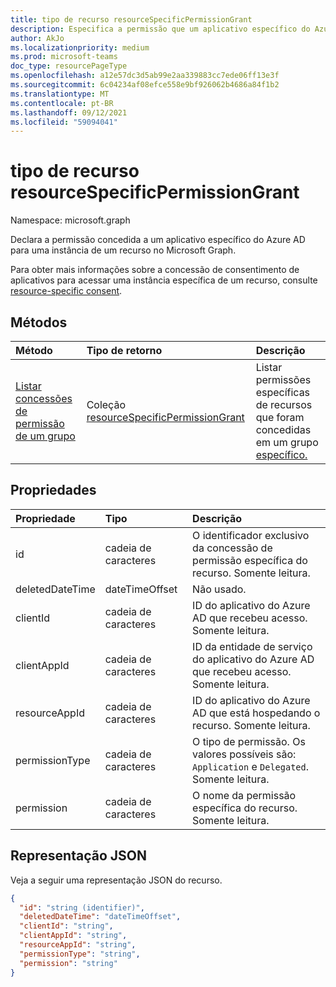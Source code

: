 ```yaml
---
title: tipo de recurso resourceSpecificPermissionGrant
description: Especifica a permissão que um aplicativo específico do Azure AD tem.
author: AkJo
ms.localizationpriority: medium
ms.prod: microsoft-teams
doc_type: resourcePageType
ms.openlocfilehash: a12e57dc3d5ab99e2aa339883cc7ede06ff13e3f
ms.sourcegitcommit: 6c04234af08efce558e9bf926062b4686a84f1b2
ms.translationtype: MT
ms.contentlocale: pt-BR
ms.lasthandoff: 09/12/2021
ms.locfileid: "59094041"
---
```

# <a name="resourcespecificpermissiongrant-resource-type"></a>tipo de recurso resourceSpecificPermissionGrant

Namespace: microsoft.graph

Declara a permissão concedida a um aplicativo específico do Azure AD para uma instância de um recurso no Microsoft Graph.

Para obter mais informações sobre a concessão de consentimento de aplicativos para acessar uma instância específica de um recurso, consulte [resource-specific consent](/microsoftteams/platform/graph-api/rsc/resource-specific-consent).

## <a name="methods"></a>Métodos

|  Método                                                                   |  Tipo de retorno                                                                     | Descrição                                                  | 
| :------------------------------------------------------------------------ | :------------------------------------------------------------------------------- | :----------------------------------------------------------- |
|[Listar concessões de permissão de um grupo](../api/group-list-permissiongrants.md) | Coleção [resourceSpecificPermissionGrant](resourcespecificpermissiongrant.md) | Listar permissões específicas de recursos que foram concedidas em um grupo [específico.](group.md) |

## <a name="properties"></a>Propriedades

| Propriedade        | Tipo          | Descrição                                                                           |
| :-------------- | :------------ | :------------------------------------------------------------------------------------ |
| id              | cadeia de caracteres        | O identificador exclusivo da concessão de permissão específica do recurso. Somente leitura.           |
| deletedDateTime | dateTimeOffset| Não usado.                                                                             |
| clientId        | cadeia de caracteres        | ID do aplicativo do Azure AD que recebeu acesso. Somente leitura.                            |
| clientAppId     | cadeia de caracteres        | ID da entidade de serviço do aplicativo do Azure AD que recebeu acesso. Somente leitura.   |
| resourceAppId   | cadeia de caracteres        | ID do aplicativo do Azure AD que está hospedando o recurso. Somente leitura.                        |
| permissionType  | cadeia de caracteres        | O tipo de permissão. Os valores possíveis são: `Application` e `Delegated`. Somente leitura. |
| permission      | cadeia de caracteres        | O nome da permissão específica do recurso. Somente leitura.                                                |

## <a name="json-representation"></a>Representação JSON

Veja a seguir uma representação JSON do recurso.

<!-- {
  "blockType": "resource",
  "keyProperty": "id",
  "@odata.type": "microsoft.graph.resourceSpecificPermissionGrant"
}-->

```json
{
  "id": "string (identifier)",
  "deletedDateTime": "dateTimeOffset",
  "clientId": "string",
  "clientAppId": "string",
  "resourceAppId": "string",
  "permissionType": "string",
  "permission": "string"
}
```
